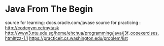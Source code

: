 # Java From The Begin
source for learning: docs.oracle.com/javase
source for practicing :
 http://codegym.cc/mytask
 http://www3.ntu.edu.sg/home/ehchua/programming/java/j3f_oopexercises.html#zz-1.1
 https://practiceit.cs.washington.edu/problem/list
